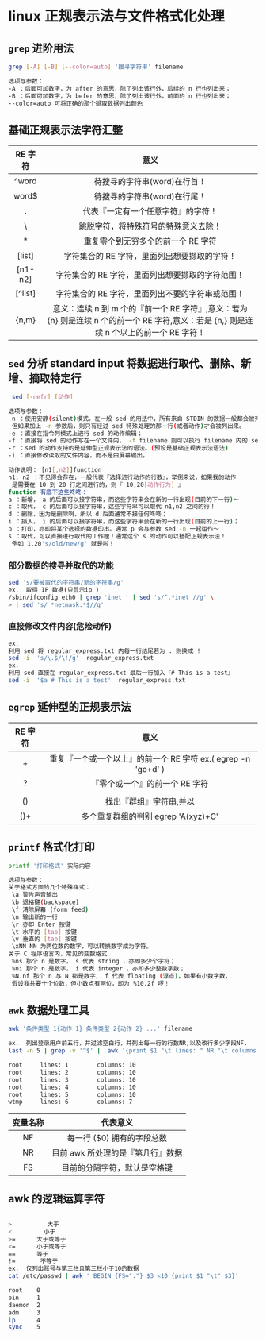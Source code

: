 # linux 正规表示法与文件格式化处理

## `grep` 进阶用法
````bash
grep [-A] [-B] [--color=auto] '搜寻字符串' filename

选项与参数：
-A ：后面可加数字，为 after 的意思，除了列出该行外，后续的 n 行也列出来；
-B ：后面可加数字，为 befer 的意思，除了列出该行外，前面的 n 行也列出来；
--color=auto 可将正确的那个撷取数据列出颜色
````

## 基础正规表示法字符汇整

|    RE 字符   |                          意义                                  |
| :-----------: | :-------------------------------------------------------: |
|   ^word   |    待搜寻的字符串(word)在行首！                 |  
|   word$   |     待搜寻的字符串(word)在行尾！                | 
|      .        |       代表『一定有一个任意字符』的字符！      | 
|      \       |       跳脱字符，将特殊符号的特殊意义去除！   | 
|      *      |      重复零个到无穷多个的前一个 RE 字符         | 
|    [list]   |    字符集合的 RE 字符，里面列出想要撷取的字符！| 
| [n1-n2]  |   字符集合的 RE 字符，里面列出想要撷取的字符范围！ | 
|  [^list]   |     字符集合的 RE 字符，里面列出不要的字符串或范围！| 
|  \{n,m\}  |    意义：连续 n 到 m 个的『前一个 RE 字符』,意义：若为 \{n\} 则是连续 n 个的前一个 RE 字符,意义：若是 \{n,\} 则是连续 n 个以上的前一个 RE 字符！| 


## `sed`  分析 standard input  将数据进行取代、删除、新增、摘取特定行
````bash
 sed [-nefr] [动作]

选项与参数：
-n ：使用安静(silent)模式。在一般 sed 的用法中，所有来自 STDIN 的数据一般都会被列出到屏幕上。
 但如果加上 -n 参数后，则只有经过 sed 特殊处理的那一行(或者动作)才会被列出来。
-e ：直接在指令列模式上进行 sed 的动作编辑；
-f ：直接将 sed 的动作写在一个文件内， -f filename 则可以执行 filename 内的 sed 动作；
-r ：sed 的动作支持的是延伸型正规表示法的语法。(预设是基础正规表示法语法)
-i ：直接修改读取的文件内容，而不是由屏幕输出。
````
````bash
动作说明： [n1[,n2]]function
n1, n2 ：不见得会存在，一般代表『选择进行动作的行数』，举例来说，如果我的动作
 是需要在 10 到 20 行之间进行的，则『 10,20[动作行为] 』
function 有底下这些咚咚：
a ：新增， a 的后面可以接字符串，而这些字符串会在新的一行出现(目前的下一行)～
c ：取代， c 的后面可以接字符串，这些字符串可以取代 n1,n2 之间的行！
d ：删除，因为是删除啊，所以 d 后面通常不接任何咚咚；
i ：插入， i 的后面可以接字符串，而这些字符串会在新的一行出现(目前的上一行)；
p ：打印，亦即将某个选择的数据印出。通常 p 会与参数 sed -n 一起运作～
s ：取代，可以直接进行取代的工作哩！通常这个 s 的动作可以搭配正规表示法！
 例如 1,20's/old/new/g' 就是啦！
````
### 部分数据的搜寻并取代的功能

````bash
sed 's/要被取代的字符串/新的字符串/g'
ex.  取得 IP 数据(只显示ip )
/sbin/ifconfig eth0 | grep 'inet ' | sed 's/^.*inet //g' \
> | sed 's/ *netmask.*$//g' 
````


### 直接修改文件内容(危险动作)

````bash
ex.
利用 sed 将 regular_express.txt 内每一行结尾若为 . 则换成 !
sed -i  's/\.$/\!/g'  regular_express.txt
ex.
利用 sed 直接在 regular_express.txt 最后一行加入『# This is a test』
sed -i  '$a # This is a test'  regular_express.txt
````

## `egrep`   延伸型的正规表示法

|    RE 字符   |                          意义                                  |
| :-----------: | :-------------------------------------------------------: |
|    +   |      重复『一个或一个以上』的前一个 RE 字符 ex.( egrep -n 'go+d' )   | 
|    ?    |     『零个或一个』的前一个 RE 字符     | 
|   |     |       用或( or )的方式找出数个字符串      | 
|     ()  |           找出『群组』字符串,并以 | 来分隔开来   | 
|   ()+  |          多个重复群组的判别   egrep 'A(xyz)+C'  | 

## `printf`  格式化打印
````bash
printf '打印格式' 实际内容

选项与参数：
关于格式方面的几个特殊样式：
 \a 警告声音输出
 \b 退格键(backspace)
 \f 清除屏幕 (form feed)
 \n 输出新的一行
 \r 亦即 Enter 按键
 \t 水平的 [tab] 按键
 \v 垂直的 [tab] 按键
 \xNN NN 为两位数的数字，可以转换数字成为字符。
关于 C 程序语言内，常见的变数格式
 %ns 那个 n 是数字， s 代表 string ，亦即多少个字符；
 %ni 那个 n 是数字， i 代表 integer ，亦即多少整数字数；
 %N.nf 那个 n 与 N 都是数字， f 代表 floating (浮点)，如果有小数字数，
 假设我共要十个位数，但小数点有两位，即为 %10.2f 啰！
````

## `awk` 数据处理工具
````bash
awk '条件类型 1{动作 1} 条件类型 2{动作 2} ...' filename

ex.  列出登录用户前五行，并过滤空白行，并列出每一行的行数NR,以及改行多少字段NF.
last -n 5 | grep -v '^$' |  awk '{print $1 "\t lines: " NR "\t columns: " NF  }'

root     lines: 1        columns: 10
root     lines: 2        columns: 10
root     lines: 3        columns: 10
root     lines: 4        columns: 10
root     lines: 5        columns: 10
wtmp     lines: 6        columns: 7
````

|    变量名称   |            代表意义           |
| :-----------: | :-------------------------------------------------------: |
|    NF    |     每一行 ($0) 拥有的字段总数            |  
|    NR   |   目前 awk 所处理的是『第几行』数据    | 
|    FS    |   目前的分隔字符，默认是空格键     | 

## awk 的逻辑运算字符
````bash

>          大于
<         小于
>=      大于或等于
<=      小于或等于
==      等于
!=       不等于
ex.  仅列出账号与第三栏且第三栏小于10的数据
cat /etc/passwd | awk ' BEGIN {FS=":"} $3 <10 {print $1 "\t" $3}'

root    0
bin     1
daemon  2
adm     3
lp      4
sync    5

````
